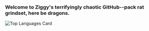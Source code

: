 ### Welcome to Ziggy's terrifyingly chaotic GitHub--pack rat grindset, here be dragons.

![Top Languages Card](https://github-readme-stats.vercel.app/api/top-langs/?username=9ziggy9&langs_count=30&layout=compact&hide=css,html,mako,cmake,yasnippet)

